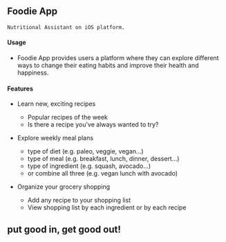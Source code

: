 ## Foodie App

    Nutritional Assistant on iOS platform.


#### Usage

* Foodie App provides users a platform where they can explore different ways to change their eating habits and improve their health and happiness.

#### Features
* Learn new, exciting recipes
  * Popular recipes of the week
  * Is there a recipe you've always wanted to try?
  
* Explore weekly meal plans
   * type of diet (e.g. paleo, veggie, vegan...)
   * type of meal (e.g. breakfast, lunch, dinner, dessert...)
   * type of ingredient (e.g. squash, avocado...)
   * or combine all three (e.g. vegan lunch with avocado)
   
* Organize your grocery shopping
  * Add any recipe to your shopping list
  * View shopping list by each ingredient or by each recipe 

## __put good in, get good out!__

